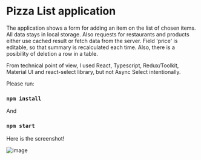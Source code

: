 # Pizza List application

The application shows a form for adding an item on the list of chosen items. All data stays in local storage. Also requests for restaurants and products either use cached result or fetch data from the server. Field 'price' is editable, so that summary is recalculated each time. Also, there is a posibility of deletion a row in a table.

From technical point of view, I used React, Typescript, Redux/Toolkit, Material UI and react-select library, but not Async Select intentionally.

Please run:

### `npm install`

And

### `npm start`

Here is the screenshot!

![image](https://user-images.githubusercontent.com/21202014/215912761-407fd520-5c16-4471-ae90-4c1b36c08c6d.png)
